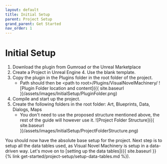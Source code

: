 ```yaml
---
layout: default
title: Initial Setup
parent: Project Setup
grand_parent: Get Started
nav_order: 1
---
```


# Initial Setup
1. Download the plugin from Gumroad or the Unreal Marketplace
2. Create a Project in Unreal Engine 4. Use the blank template.
3. Copy the plugin in the Plugins folder in the root folder of the project.
    - Path should then be \<path to root\>/Plugins/VisualNovelMachinery/
    ![Plugin Folder location and content]({{ site.baseurl }}/assets/images/InitialSetup/PluginFolder.png)
4. Compile and start up the project.
5. Create the following folders in the root folder: Art, Blueprints, Data, Dialogs, Maps
    - You don't need to use the proposed structure mentioned above, the rest of the guide will however use it.
    ![Project Folder Structure]({{ site.baseurl }}/assets/images/InitialSetup/ProjectFolderStructure.png)

You should now have the absolute base setup for the project. Next step is to setup all the data tables used, as Visual Novel Machinery is setup in a data-driven way. Let's move on to [setting up the data tables]({{ site.baseurl }}{% link get-started/project-setup/setup-data-tables.md %}).